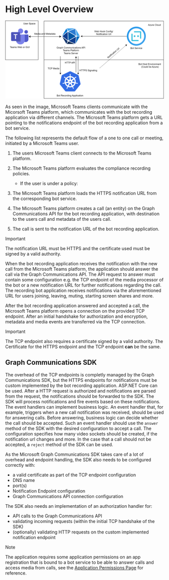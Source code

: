 # High Level Overview

![Image 1](../images/Overview.svg)

As seen in the image, Microsoft Teams clients communicate with the Micorsoft Teams platform, which
communicates with the bot recording application via different channels. The Microsoft Teams platform
gets a URL pointing to the notifications endpoint of the bot recording application from a bot service.

The following list represents the default flow of a one to one call or meeting, initiated by a
Microsoft Teams user.

1. The users Microsoft Teams client connects to the Microsoft Teams platform.
2. The Microsoft Teams platform evaluates the compliance recording policies.

    - If the user is under a policy:

3. The Microsoft Teams platform loads the HTTPS notification URL from the corresponding bot service.
4. The Microsoft Teams platform creates a call (an entity) on the Graph Communications API for the
    bot recording application, with destination to the users call and metadata of the users call.
5. The call is sent to the notification URL of the bot recording application.

> [!IMPORTANT]  
> The notification URL must be HTTPS and the certificate used must be signed by a valid authority.

When the bot recording application receives the notification with the new call from the Microsoft
Teams platform, the application should answer the call via the Graph Communications API. The API
request to answer must contain some configuration e.g. the TCP endpoint of the media processor of
the bot or a new notification URL for further notifications regarding the call. The recording bot
application receives notifications via the aforementioned URL for users joining, leaving, muting,
starting screen shares and more.

After the bot recording application answered and accepted a call, the Microsoft Teams platform
opens a connection on the provided TCP endpoint. After an initial handshake for authorization
and encryption, metadata and media events are transferred via the TCP connection.

> [!IMPORTANT]  
> The TCP endpoint also requires a certificate signed by a valid authority. The Certificate for the
> HTTPS endpoint and the TCP endpoint **can** be the same.

## Graph Communications SDK

The overhead of the TCP endpoints is completly managed by the Graph Communications SDK, but the
HTTPS endpoints for notifications must be custom implemented by the bot recording application.
ASP.NET Core can be used. After a HTTP request is authorized and notifications are parsed from the
request, the notifications should be forwarded to the SDK. The SDK will process notifications and
fire events based on these notifications. The event handlers can implement business logic. An
event handler that, for example, triggers when a new call notification was received, should be used
for answering calls. Before answering, business logic can decide whether the call should be
accepted. Such an event handler should use the `answer` method of the SDK with the desired
configuration to accept a call. The configuration specifies how many video sockets should be
created, if the notification url changes and more. In the case that a call should not be accepted,
a `reject` method of the SDK can be used.

As the Microsoft Graph Communications SDK takes care of a lot of overhead and endpoint handling,
the SDK also needs to be configured correctly with:

- a valid certificate as part of the TCP endpoint configuration
- DNS name
- port(s)
- Notification Endpoint configuration
- Graph Communications API connection configuration

The SDK also needs an implementation of an authorization handler for:

- API calls to the Graph Communications API
- validating incoming requests (within the initial TCP handshake of the SDK)
- (optionally) validating HTTP requests on the custom implemented notification endpoint

> [!NOTE]  
> The application requires some application permissions on an app registration that is bound to a
> bot service to be able to answer calls and access media from calls, see the
> [Application Permissions Page](./recording-bot-permission.md) for reference.
